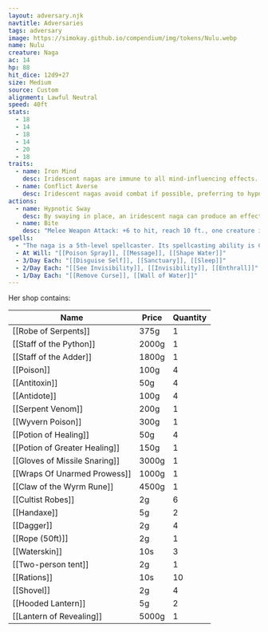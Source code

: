 ```yaml
---
layout: adversary.njk
navtitle: Adversaries
tags: adversary
image: https://simokay.github.io/compendium/img/tokens/Nulu.webp
name: Nulu
creature: Naga
ac: 14
hp: 88
hit_dice: 12d9+27
size: Medium
source: Custom
alignment: Lawful Neutral
speed: 40ft
stats:
  - 18
  - 14
  - 18
  - 14
  - 20
  - 18
traits:
  - name: Iron Mind
    desc: Iridescent nagas are immune to all mind-influencing effects.
  - name: Conflict Averse
    desc: Iridescent nagas avoid combat if possible, preferring to hypnotize their foes and suggest other courses of action. Should hostilities ensue, iridescent nagas prefer the high ground, where they can employ their spells and hypnotic swaying while staying out of their foes' reach.
actions:
  - name: Hypnotic Sway 
    desc: By swaying in place, an iridescent naga can produce an effect like that of the hypnotism spell that affects every creature within 30 feet. The save DC 18 Charisma to resist.
  - name: Bite
    desc: "Melee Weapon Attack: +6 to hit, reach 10 ft., one creature in the snake's space. Hit: 15 (2d8+8) piercing damage plus 5 (1d6) poison damage."
spells:
  - "The naga is a 5th-level spellcaster. Its spellcasting ability is Charisma (spell save DC 12, +4 to hit with spell attacks). The snake has following spells prepared:"
  - At Will: "[[Poison Spray]], [[Message]], [[Shape Water]]"
  - 3/Day Each: "[[Disguise Self]], [[Sanctuary]], [[Sleep]]"
  - 2/Day Each: "[[See Invisibility]], [[Invisibility]], [[Enthrall]]"
  - 1/Day Each: "[[Remove Curse]], [[Wall of Water]]"
---
```


Her shop contains:

| Name                          | Price | Quantity |
| ----------------------------- | ----- | -------- |
| [[Robe of Serpents]]          | 375g  | 1        |
| [[Staff of the Python]]       | 2000g | 1        |
| [[Staff of the Adder]]        | 1800g | 1        |
| [[Poison]]                    | 100g  | 4        |
| [[Antitoxin]]                 | 50g   | 4        |
| [[Antidote]]                  | 100g  | 4        |
| [[Serpent Venom]]             | 200g  | 1        |
| [[Wyvern Poison]]             | 300g  | 1        |
| [[Potion of Healing]]         | 50g   | 4        |
| [[Potion of Greater Healing]] | 150g  | 1        |
| [[Gloves of Missile Snaring]] | 3000g | 1        |
| [[Wraps Of Unarmed Prowess]]  | 1000g | 1        |
| [[Claw of the Wyrm Rune]]     | 4500g | 1        |
| [[Cultist Robes]]             | 2g    | 6        |
| [[Handaxe]]                   | 5g    | 2        |
| [[Dagger]]                    | 2g    | 4        |
| [[Rope (50ft)]]               | 2g    | 1        |
| [[Waterskin]]                 | 10s   | 3        |
| [[Two-person tent]]           | 2g    | 1        |
| [[Rations]]                   | 10s   | 10       |
| [[Shovel]]                    | 2g    | 4        |
| [[Hooded Lantern]]            | 5g    | 2        |
| [[Lantern of Revealing]]      | 5000g | 1        |
